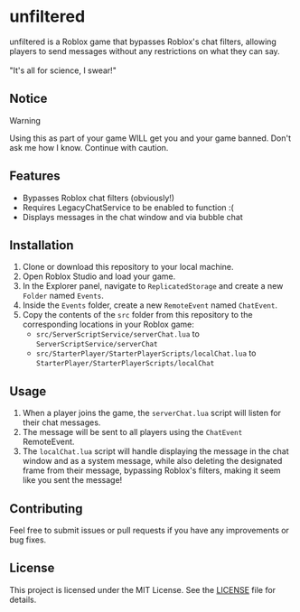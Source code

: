 # unfiltered

unfiltered is a Roblox game that bypasses Roblox's chat filters, allowing players to send messages without any restrictions on what they can say.
<br>
<br>
"It's all for science, I swear!"

## Notice

> [!WARNING]
> Using this as part of your game WILL get you and your game banned.
> Don't ask me how I know. Continue with caution.

## Features

- Bypasses Roblox chat filters (obviously!)
- Requires LegacyChatService to be enabled to function :(
- Displays messages in the chat window and via bubble chat

## Installation

1. Clone or download this repository to your local machine.
2. Open Roblox Studio and load your game.
3. In the Explorer panel, navigate to `ReplicatedStorage` and create a new `Folder` named `Events`.
4. Inside the `Events` folder, create a new `RemoteEvent` named `ChatEvent`.
5. Copy the contents of the `src` folder from this repository to the corresponding locations in your Roblox game:
   - `src/ServerScriptService/serverChat.lua` to `ServerScriptService/serverChat`
   - `src/StarterPlayer/StarterPlayerScripts/localChat.lua` to `StarterPlayer/StarterPlayerScripts/localChat`

## Usage

1. When a player joins the game, the `serverChat.lua` script will listen for their chat messages.
2. The message will be sent to all players using the `ChatEvent` RemoteEvent.
3. The `localChat.lua` script will handle displaying the message in the chat window and as a system message, while also deleting the designated frame from their message, bypassing Roblox's filters, making it seem like you sent the message!

## Contributing

Feel free to submit issues or pull requests if you have any improvements or bug fixes.

## License

This project is licensed under the MIT License. See the [LICENSE](LICENSE) file for details.